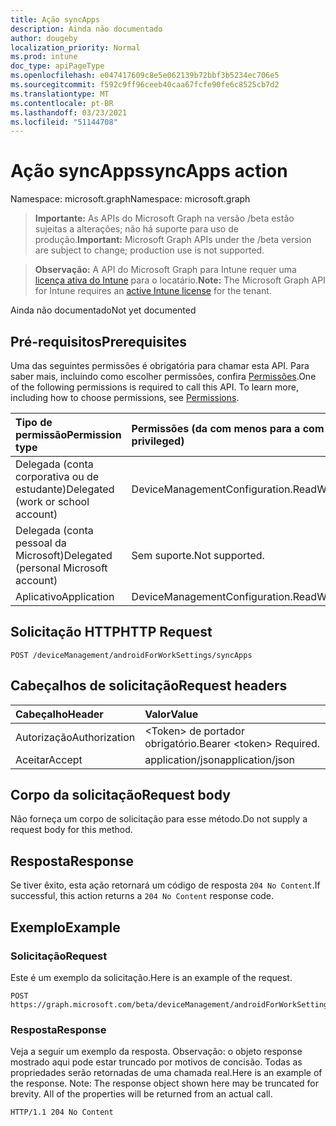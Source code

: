 ```yaml
---
title: Ação syncApps
description: Ainda não documentado
author: dougeby
localization_priority: Normal
ms.prod: intune
doc_type: apiPageType
ms.openlocfilehash: e047417609c8e5e062139b72bbf3b5234ec706e5
ms.sourcegitcommit: f592c9ff96ceeb40caa67fcfe90fe6c8525cb7d2
ms.translationtype: MT
ms.contentlocale: pt-BR
ms.lasthandoff: 03/23/2021
ms.locfileid: "51144708"
---
```

# <a name="syncapps-action"></a><span data-ttu-id="208ba-103">Ação syncApps</span><span class="sxs-lookup"><span data-stu-id="208ba-103">syncApps action</span></span>

<span data-ttu-id="208ba-104">Namespace: microsoft.graph</span><span class="sxs-lookup"><span data-stu-id="208ba-104">Namespace: microsoft.graph</span></span>

> <span data-ttu-id="208ba-105">**Importante:** As APIs do Microsoft Graph na versão /beta estão sujeitas a alterações; não há suporte para uso de produção.</span><span class="sxs-lookup"><span data-stu-id="208ba-105">**Important:** Microsoft Graph APIs under the /beta version are subject to change; production use is not supported.</span></span>

> <span data-ttu-id="208ba-106">**Observação:** A API do Microsoft Graph para Intune requer uma [licença ativa do Intune](https://go.microsoft.com/fwlink/?linkid=839381) para o locatário.</span><span class="sxs-lookup"><span data-stu-id="208ba-106">**Note:** The Microsoft Graph API for Intune requires an [active Intune license](https://go.microsoft.com/fwlink/?linkid=839381) for the tenant.</span></span>

<span data-ttu-id="208ba-107">Ainda não documentado</span><span class="sxs-lookup"><span data-stu-id="208ba-107">Not yet documented</span></span>

## <a name="prerequisites"></a><span data-ttu-id="208ba-108">Pré-requisitos</span><span class="sxs-lookup"><span data-stu-id="208ba-108">Prerequisites</span></span>
<span data-ttu-id="208ba-p101">Uma das seguintes permissões é obrigatória para chamar esta API. Para saber mais, incluindo como escolher permissões, confira [Permissões](/graph/permissions-reference).</span><span class="sxs-lookup"><span data-stu-id="208ba-p101">One of the following permissions is required to call this API. To learn more, including how to choose permissions, see [Permissions](/graph/permissions-reference).</span></span>

|<span data-ttu-id="208ba-111">Tipo de permissão</span><span class="sxs-lookup"><span data-stu-id="208ba-111">Permission type</span></span>|<span data-ttu-id="208ba-112">Permissões (da com menos para a com mais privilégios)</span><span class="sxs-lookup"><span data-stu-id="208ba-112">Permissions (from least to most privileged)</span></span>|
|:---|:---|
|<span data-ttu-id="208ba-113">Delegada (conta corporativa ou de estudante)</span><span class="sxs-lookup"><span data-stu-id="208ba-113">Delegated (work or school account)</span></span>|<span data-ttu-id="208ba-114">DeviceManagementConfiguration.ReadWrite.All</span><span class="sxs-lookup"><span data-stu-id="208ba-114">DeviceManagementConfiguration.ReadWrite.All</span></span>|
|<span data-ttu-id="208ba-115">Delegada (conta pessoal da Microsoft)</span><span class="sxs-lookup"><span data-stu-id="208ba-115">Delegated (personal Microsoft account)</span></span>|<span data-ttu-id="208ba-116">Sem suporte.</span><span class="sxs-lookup"><span data-stu-id="208ba-116">Not supported.</span></span>|
|<span data-ttu-id="208ba-117">Aplicativo</span><span class="sxs-lookup"><span data-stu-id="208ba-117">Application</span></span>|<span data-ttu-id="208ba-118">DeviceManagementConfiguration.ReadWrite.All</span><span class="sxs-lookup"><span data-stu-id="208ba-118">DeviceManagementConfiguration.ReadWrite.All</span></span>|

## <a name="http-request"></a><span data-ttu-id="208ba-119">Solicitação HTTP</span><span class="sxs-lookup"><span data-stu-id="208ba-119">HTTP Request</span></span>
<!-- {
  "blockType": "ignored"
}
-->
``` http
POST /deviceManagement/androidForWorkSettings/syncApps
```

## <a name="request-headers"></a><span data-ttu-id="208ba-120">Cabeçalhos de solicitação</span><span class="sxs-lookup"><span data-stu-id="208ba-120">Request headers</span></span>
|<span data-ttu-id="208ba-121">Cabeçalho</span><span class="sxs-lookup"><span data-stu-id="208ba-121">Header</span></span>|<span data-ttu-id="208ba-122">Valor</span><span class="sxs-lookup"><span data-stu-id="208ba-122">Value</span></span>|
|:---|:---|
|<span data-ttu-id="208ba-123">Autorização</span><span class="sxs-lookup"><span data-stu-id="208ba-123">Authorization</span></span>|<span data-ttu-id="208ba-124">&lt;Token&gt; de portador obrigatório.</span><span class="sxs-lookup"><span data-stu-id="208ba-124">Bearer &lt;token&gt; Required.</span></span>|
|<span data-ttu-id="208ba-125">Aceitar</span><span class="sxs-lookup"><span data-stu-id="208ba-125">Accept</span></span>|<span data-ttu-id="208ba-126">application/json</span><span class="sxs-lookup"><span data-stu-id="208ba-126">application/json</span></span>|

## <a name="request-body"></a><span data-ttu-id="208ba-127">Corpo da solicitação</span><span class="sxs-lookup"><span data-stu-id="208ba-127">Request body</span></span>
<span data-ttu-id="208ba-128">Não forneça um corpo de solicitação para esse método.</span><span class="sxs-lookup"><span data-stu-id="208ba-128">Do not supply a request body for this method.</span></span>

## <a name="response"></a><span data-ttu-id="208ba-129">Resposta</span><span class="sxs-lookup"><span data-stu-id="208ba-129">Response</span></span>
<span data-ttu-id="208ba-130">Se tiver êxito, esta ação retornará um código de resposta `204 No Content`.</span><span class="sxs-lookup"><span data-stu-id="208ba-130">If successful, this action returns a `204 No Content` response code.</span></span>

## <a name="example"></a><span data-ttu-id="208ba-131">Exemplo</span><span class="sxs-lookup"><span data-stu-id="208ba-131">Example</span></span>

### <a name="request"></a><span data-ttu-id="208ba-132">Solicitação</span><span class="sxs-lookup"><span data-stu-id="208ba-132">Request</span></span>
<span data-ttu-id="208ba-133">Este é um exemplo da solicitação.</span><span class="sxs-lookup"><span data-stu-id="208ba-133">Here is an example of the request.</span></span>
``` http
POST https://graph.microsoft.com/beta/deviceManagement/androidForWorkSettings/syncApps
```

### <a name="response"></a><span data-ttu-id="208ba-134">Resposta</span><span class="sxs-lookup"><span data-stu-id="208ba-134">Response</span></span>
<span data-ttu-id="208ba-p102">Veja a seguir um exemplo da resposta. Observação: o objeto response mostrado aqui pode estar truncado por motivos de concisão. Todas as propriedades serão retornadas de uma chamada real.</span><span class="sxs-lookup"><span data-stu-id="208ba-p102">Here is an example of the response. Note: The response object shown here may be truncated for brevity. All of the properties will be returned from an actual call.</span></span>
``` http
HTTP/1.1 204 No Content
```




